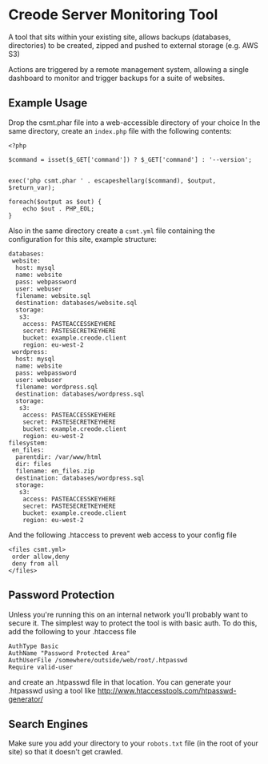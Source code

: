 # Creode Server Monitoring Tool

A tool that sits within your existing site, allows backups (databases, directories) to be created, zipped and pushed to external storage (e.g. AWS S3)

Actions are triggered by a remote management system, allowing a single dashboard to monitor and trigger backups for a suite of websites.

## Example Usage
Drop the csmt.phar file into a web-accessible directory of your choice
In the same directory, create an `index.php` file with the following contents:

```
<?php

$command = isset($_GET['command']) ? $_GET['command'] : '--version';


exec('php csmt.phar ' . escapeshellarg($command), $output, $return_var);

foreach($output as $out) {
    echo $out . PHP_EOL;
}
```

Also in the same directory create a `csmt.yml` file containing the configuration for this site, example structure:

```
databases:
 website:
  host: mysql
  name: website
  pass: webpassword
  user: webuser
  filename: website.sql
  destination: databases/website.sql
  storage: 
   s3:
    access: PASTEACCESSKEYHERE
    secret: PASTESECRETKEYHERE
    bucket: example.creode.client
    region: eu-west-2
 wordpress:
  host: mysql
  name: website
  pass: webpassword
  user: webuser
  filename: wordpress.sql
  destination: databases/wordpress.sql
  storage: 
   s3:
    access: PASTEACCESSKEYHERE
    secret: PASTESECRETKEYHERE
    bucket: example.creode.client
    region: eu-west-2
filesystem:
 en_files:
  parentdir: /var/www/html
  dir: files
  filename: en_files.zip
  destination: databases/wordpress.sql
  storage: 
   s3:
    access: PASTEACCESSKEYHERE
    secret: PASTESECRETKEYHERE
    bucket: example.creode.client
    region: eu-west-2
```

And the following .htaccess to prevent web access to your config file

```
<files csmt.yml>
 order allow,deny
 deny from all
</files>
```


## Password Protection
Unless you're running this on an internal network you'll probably want to secure it.
The simplest way to protect the tool is with basic auth. To do this, add the following to your .htaccess file

```
AuthType Basic
AuthName "Password Protected Area"
AuthUserFile /somewhere/outside/web/root/.htpasswd
Require valid-user
```
and create an .htpasswd file in that location.
You can generate your .htpasswd using a tool like http://www.htaccesstools.com/htpasswd-generator/


## Search Engines
Make sure you add your directory to your `robots.txt` file (in the root of your site) so that it doesn't get crawled.

